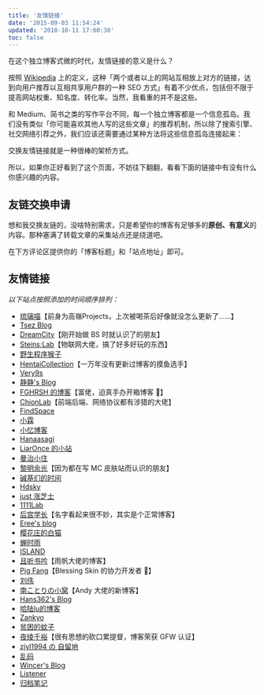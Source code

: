```yaml
---
title: '友情链接'
date: '2015-09-03 11:54:24'
updated: '2018-10-11 17:00:30'
toc: false
---
```


在这个独立博客式微的时代，友情链接的意义是什么？

按照 [Wikipedia](https://zh.wikipedia.org/wiki/%E5%8F%8B%E6%83%85%E9%93%BE%E6%8E%A5) 上的定义，这种「两个或者以上的网站互相放上对方的链接，达到向用户推荐以互相共享用户群的一种 SEO 方式」有着不少优点，包括但不限于提高网站权重、知名度、转化率。当然，我看重的并不是这些。

和 Medium、简书之类的写作平台不同，每一个独立博客都是一个信息孤岛。我们没有类似「你可能喜欢其他人写的这些文章」的推荐机制，所以除了搜索引擎、社交网络引荐之外，我们应该还需要通过某种方法将这些信息孤岛连接起来：

交换友情链接就是一种很棒的架桥方式。

所以，如果你正好看到了这个页面，不妨往下翻翻，看看下面的链接中有没有什么你感兴趣的内容。

## 友链交换申请

想和我交换友链的，没啥特别需求，只是希望你的博客有足够多的**原创、有意义**的内容。那种塞满了转载文章的采集站点还是绕道吧。

在下方评论区提供你的「博客标题」和「站点地址」即可。

## 友情链接

_以下站点按照添加的时间顺序排列：_

* [琉璃喵](http://www.rurim.moe/)【前身为高嶺Projects，上次被喝茶后好像就没怎么更新了……】
* [Tsez Blog](https://blog.tse.moe/)
* [DreamCity](https://www.littleqiu.net/)【刚开始做 BS 时就认识了的朋友】
* [Steins;Lab](http://steinslab.xyz)【物联网大佬，搞了好多好玩的东西】
* [野生程序猴子](https://ljason.cn/)
* [HentaiCollection](https://hencolle.com/)【一万年没有更新过博客的摸鱼选手】
* [Very9s](http://very9s.net/)
* [静静's Blog](https://kernel.moe/)
* [FGHRSH 的博客](https://www.fghrsh.net/)【富佬，迫真手办开箱博客 💸】
* [ChionLab](https://blog.chionlab.moe/)【前端后端、网络协议都有涉猎的大佬】
* [FindSpace](https://www.findhao.net/)
* [小霖](https://xiaolin.in/)
* [小忆博客](http://blog.iiwo.vip/)
* [Hanaasagi](https://blog.dreamfever.me/)
* [LiarOnce 的小站](https://www.liaronce.win)
* [曼治小住](https://www.mtxz.org/)
* [黎明余光](https://blog.lim-light.com/)【因为都在写 MC 皮肤站而认识的朋友】
* [碱基们的时间](http://nanguage.org/)
* [Hdsky](https://hdsky.pw/)
* [just 涨芝士](http://cheesekun.top/)
* [1111Lab](https://1111lab.org/)
* [后宫学长](https://haremu.com/)【名字看起来很不妙，其实是个正常博客】
* [Eree's blog](http://ereebay.me/)
* [樱花庄的白猫](https://2heng.xin)
* [蝉时雨](https://chanshiyu.com/)
* [ISLAND](http://youngxhui.github.io/)
* [且听书吟](https://yufan.me/)【雨帆大佬的博客】
* [Pig Fang](https://blog.gplane.win/)【Blessing Skin 的协力开发者 🤝】
* [刘伟](https://darrenliuwei.com/)
* [南ことりの小窝](https://kotori.net/)【Andy 大佬的新博客】
* [Hans362's Blog](https://www.hans362.me/)
* [哈陆lu的博客](https://halu.lu/)
* [Zankyo](https://zankyo.cc/)
* [贫困的蚊子](https://qwq.moe/)
* [夜绫千裕](https://yecl.net/)【很有思想的砍口累提督，博客荣获 GFW 认证】
* [zjyl1994 の 自留地](https://blog.zjyl1994.com/)
* [乱码](https://luan.ma/)
* [Wincer's Blog](https://blog.itswincer.com/)
* [Listener](https://patrickwu.space/)
* [归档笔记](https://www.ogura.io/)

